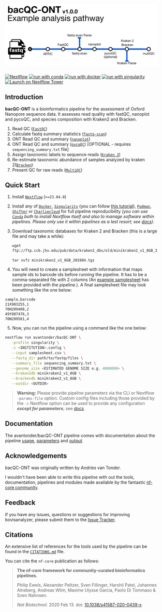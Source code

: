 # ![avantonder/bacQC-ONT](docs/images/bacQC-ONT_metromap.png)

[![Nextflow](https://img.shields.io/badge/nextflow%20DSL2-%E2%89%A523.04.0-23aa62.svg)](https://www.nextflow.io/)
[![run with conda](http://img.shields.io/badge/run%20with-conda-3EB049?labelColor=000000&logo=anaconda)](https://docs.conda.io/en/latest/)
[![run with docker](https://img.shields.io/badge/run%20with-docker-0db7ed?labelColor=000000&logo=docker)](https://www.docker.com/)
[![run with singularity](https://img.shields.io/badge/run%20with-singularity-1d355c.svg?labelColor=000000)](https://sylabs.io/docs/)
[![Launch on Nextflow Tower](https://img.shields.io/badge/Launch%20%F0%9F%9A%80-Nextflow%20Tower-%234256e7)](https://tower.nf/launch?pipeline=https://github.com/nf-core/bacqcont)

## Introduction

**bacQC-ONT** is a bioinformatics pipeline for the assessment of Oxford Nanopore sequence data. It assesses read quality with fastQC, nanoplot and pycoQC, and species composition with Kraken2 and Bracken.

1. Read QC ([`FastQC`](https://www.bioinformatics.babraham.ac.uk/projects/fastqc/))
2. Calculate fastq summary statistics ([`fastq-scan`](https://github.com/rpetit3/fastq-scan))
3. ONT Read QC and summary ([`nanoplot`](https://github.com/wdecoster/NanoPlot))
4. ONT Read QC and summary ([`pycoQC`](https://tleonardi.github.io/pycoQC/)) [OPTIONAL - requires `sequencing_summary.txt` file]
5. Assign taxonomic labels to sequence reads ([`Kraken 2`](https://ccb.jhu.edu/software/kraken2/))
6. Re-estimate taxonomic abundance of samples analyzed by kraken 2([`Bracken`](https://ccb.jhu.edu/software/bracken/))
7. Present QC for raw reads ([`MultiQC`](http://multiqc.info/))

## Quick Start

1. Install [`Nextflow`](https://www.nextflow.io/docs/latest/getstarted.html#installation) (`>=23.04.0`)

2. Install any of [`Docker`](https://docs.docker.com/engine/installation/), [`Singularity`](https://www.sylabs.io/guides/3.0/user-guide/) (you can follow [this tutorial](https://singularity-tutorial.github.io/01-installation/)), [`Podman`](https://podman.io/), [`Shifter`](https://nersc.gitlab.io/development/shifter/how-to-use/) or [`Charliecloud`](https://hpc.github.io/charliecloud/) for full pipeline reproducibility _(you can use [`Conda`](https://conda.io/miniconda.html) both to install Nextflow itself and also to manage software within pipelines. Please only use it within pipelines as a last resort; see [docs](https://nf-co.re/usage/configuration#basic-configuration-profiles))_.

3. Download taxonomic databases for Kraken 2 and Bracken (this is a large file and may take a while):

   ```console
   wget ftp://ftp.ccb.jhu.edu/pub/data/kraken2_dbs/old/minikraken2_v1_8GB_201904.tgz

   tar xvfz minikraken2_v1_8GB_201904.tgz

4. You will need to create a samplesheet with information that maps sample ids to barcode ids before running the pipeline. It has to be a comma-separated file with 2 columns (An [example samplesheet](../assets/samplesheet.csv) has been provided with the pipeline.). A final samplesheet file may look something like the one below:

```console
sample,barcode
21X983255,1
70H209408,2
49Y807476,3
70N209581,4
```

5. Now, you can run the pipeline using a command like the one below:

```bash
nextflow run avantonder/bacQC-ONT \
   -profile singularity \
   -c <INSTITUTION>.config \
   --input samplesheet.csv \
   --fastq_dir path/to/fastq/files \
   --summary_file sequencing_summary.txt \
   --genome_size <ESTIMATED GENOME SIZE e.g. 4000000> \
   --kraken2db minikraken2_v1_8GB \
   --brackendb minikraken2_v1_8GB \
   --outdir <OUTDIR>
```

> **Warning:**
> Please provide pipeline parameters via the CLI or Nextflow `-params-file` option. Custom config files including those
> provided by the `-c` Nextflow option can be used to provide any configuration _**except for parameters**_;
> see [docs](https://nf-co.re/usage/configuration#custom-configuration-files).

## Documentation

The avantonder/bacQC-ONT pipeline comes with documentation about the pipeline [usage](https://github.com/avantonder/bacQC-ONT/blob/master/docs/usage.md), [parameters](https://github.com/avantonder/bacQC-ONT/blob/master/docs/parameters.md) and [output](https://github.com/avantonder/bacQC-ONT/blob/master/docs/output.md).

## Acknowledgements

bacQC-ONT was originally written by Andries van Tonder.

I wouldn't have been able to write this pipeline with out the tools, documentation, pipelines and modules made available by the fantastic [nf-core community](https://nf-co.re/).

## Feedback

If you have any issues, questions or suggestions for improving bovisanalyzer, please submit them to the [Issue Tracker](https://github.com/avantonder/bacQC-ONT/issues).

## Citations

An extensive list of references for the tools used by the pipeline can be found in the [`CITATIONS.md`](CITATIONS.md) file.

You can cite the `nf-core` publication as follows:

> **The nf-core framework for community-curated bioinformatics pipelines.**
>
> Philip Ewels, Alexander Peltzer, Sven Fillinger, Harshil Patel, Johannes Alneberg, Andreas Wilm, Maxime Ulysse Garcia, Paolo Di Tommaso & Sven Nahnsen.
>
> _Nat Biotechnol._ 2020 Feb 13. doi: [10.1038/s41587-020-0439-x](https://dx.doi.org/10.1038/s41587-020-0439-x).
